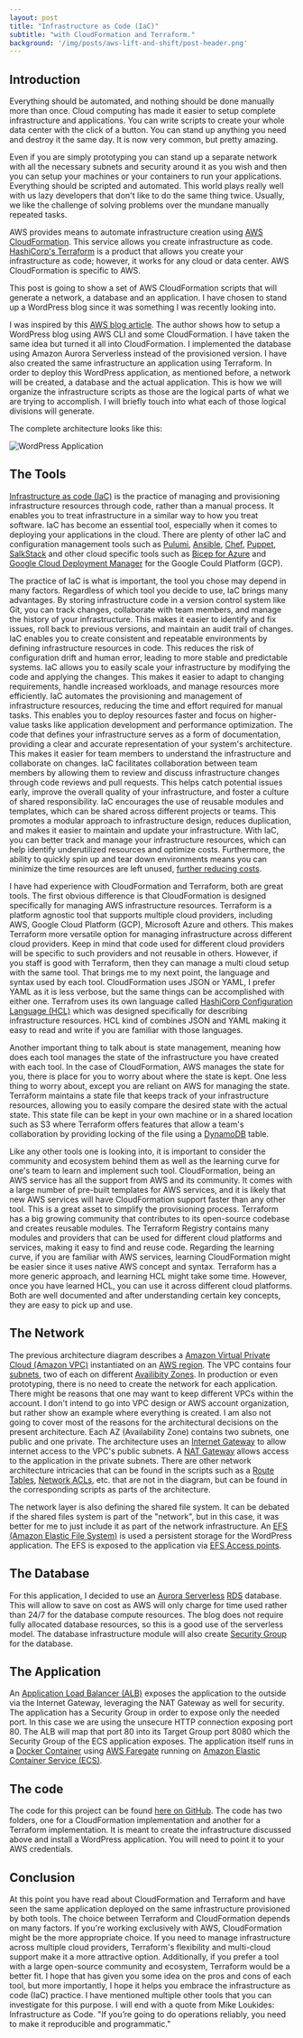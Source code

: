 ```yaml
---
layout: post
title: "Infrastructure as Code (IaC)"
subtitle: "with CloudFormation and Terraform."
background: '/img/posts/aws-lift-and-shift/post-header.png'
---
```


## Introduction

Everything should be automated, and nothing should be done manually more than once.  Cloud computing has made it easier to setup complete infrastructure and applications.  You can write scripts to create your whole data center with the click of a button.  You can stand up anything you need and destroy it the same day.  It is now very common, but pretty amazing.

Even if you are simply prototyping you can stand up a separate network with all the necessary subnets and security around it as you wish and then you can setup your machines or your containers to run your applications.  Everything should be scripted and automated.  This world plays really well with us lazy developers that don't like to do the same thing twice.  Usually, we like the challenge of solving problems over the mundane manually repeated tasks.

AWS provides means to automate infrastructure creation using [AWS CloudFormation](https://aws.amazon.com/cloudformation/).  This service allows you create infrastructure as code.  [HashiCorp's Terraform](https://www.terraform.io/) is a product that allows you create your infrastructure as code; however, it works for any cloud or data center.  AWS CloudFormation is specific to AWS.

This post is going to show a set of AWS CloudFormation scripts that will generate a network, a database and an application.  I have chosen to stand up a WordPress blog since it was something I was recently looking into.

I was inspired by this [AWS blog article](https://aws.amazon.com/blogs/containers/running-wordpress-amazon-ecs-fargate-ecs/).  The author shows how to setup a WordPress blog using AWS CLI and some CloudFormation.  I have taken the same idea but turned it all into CloudFormation.  I implemented the database using Amazon Aurora Serverless instead of the provisioned version.  I have also created the same infrastructure an application using Terraform.  In order to deploy this WordPress application, as mentioned before, a network will be created, a database and the actual application.  This is how we will organize the infrastructure scripts as those are the logical parts of what we are trying to accomplish.  I will briefly touch into what each of those logical divisions will generate.

The complete architecture looks like this:

![WordPress Application](/img/posts/infrastructure-as-code/wordpress-application.png)

## The Tools

[Infrastructure as code (IaC)](https://en.wikipedia.org/wiki/Infrastructure_as_code) is the practice of managing and provisioning infrastructure resources through code, rather than a manual process.  It enables you to treat infrastructure in a similar way to how you treat software.  IaC has become an essential tool, especially when it comes to deploying your applications in the cloud.  There are plenty of other IaC and configuration management tools such as [Pulumi](https://www.pulumi.com/), [Ansible](https://www.ansible.com/), [Chef](https://www.chef.io/), [Puppet](https://www.puppet.com/), [SalkStack](https://saltproject.io/) and other cloud specific tools such as [Bicep for Azure](https://learn.microsoft.com/en-us/azure/azure-resource-manager/bicep/overview?tabs=bicep) and [Google Cloud Deployment Manager](https://cloud.google.com/deployment-manager/docs) for the Google Could Platform (GCP).

The practice of IaC is what is important, the tool you chose may depend in many factors.  Regardless of which tool you decide to use, IaC brings many advantages.  By storing infrastructure code in a version control system like Git, you can track changes, collaborate with team members, and manage the history of your infrastructure. This makes it easier to identify and fix issues, roll back to previous versions, and maintain an audit trail of changes.  IaC enables you to create consistent and repeatable environments by defining infrastructure resources in code. This reduces the risk of configuration drift and human error, leading to more stable and predictable systems.  IaC allows you to easily scale your infrastructure by modifying the code and applying the changes. This makes it easier to adapt to changing requirements, handle increased workloads, and manage resources more efficiently.  IaC automates the provisioning and management of infrastructure resources, reducing the time and effort required for manual tasks. This enables you to deploy resources faster and focus on higher-value tasks like application development and performance optimization.  The code that defines your infrastructure serves as a form of documentation, providing a clear and accurate representation of your system's architecture. This makes it easier for team members to understand the infrastructure and collaborate on changes.  IaC facilitates collaboration between team members by allowing them to review and discuss infrastructure changes through code reviews and pull requests. This helps catch potential issues early, improve the overall quality of your infrastructure, and foster a culture of shared responsibility.  IaC encourages the use of reusable modules and templates, which can be shared across different projects or teams. This promotes a modular approach to infrastructure design, reduces duplication, and makes it easier to maintain and update your infrastructure.  With IaC, you can better track and manage your infrastructure resources, which can help identify underutilized resources and optimize costs. Furthermore, the ability to quickly spin up and tear down environments means you can minimize the time resources are left unused, [further reducing costs](https://abdiels.com/2023/04/29/Maximizing-Cost-Savings-After-Lift-Shift-Migration.html).

I have had experience with CloudFormation and Terraform, both are great tools.  The first obvious difference is that CloudFormation is designed specifically for managing AWS infrastructure resources.  Terraform is a platform agnostic tool that supports multiple cloud providers, including AWS, Google Cloud Platform (GCP), Microsoft Azure and others.  This makes Terraform more versatile option for managing infrastructure across different cloud providers.  Keep in mind that code used for different cloud providers will be specific to such providers and not reusable in others.  However, if you staff is good with Terraform, then they can manage a multi cloud setup with the same tool.
That brings me to my next point, the language and syntax used by each tool.  CloudFormation uses JSON or YAML, I prefer YAML as it is less verbose, but the same things can be accomplished with either one.  Terrafrom uses its own language called [HashiCorp Configuration Language (HCL)](https://developer.hashicorp.com/terraform/language/syntax/configuration) which was designed specifically for describing infrastructure resources.  HCL kind of combines JSON and YAML making it easy to read and write if you are familiar with those languages.

Another important thing to talk about is state management, meaning how does each tool manages the state of the infrastructure you have created with each tool.  In the case of CloudFormation, AWS manages the state for you, there is place for you to worry about where the state is kept.  One less thing to worry about, except you are reliant on AWS for managing the state.  Terraform maintains a state file that keeps track of your infrastructure resources, allowing you to easily compare the desired state with the actual state.  This state file can be kept in your own machine or in a shared location such as S3 where Terraform offers features that allow a team's collaboration by providing locking of the file using a [DynamoDB](https://aws.amazon.com/dynamodb/) table.

Like any other tools one is looking into, it is important to consider the community and ecosystem behind them as well as the learning curve for one's team to learn and implement such tool.  CloudFormation, being an AWS service has all the support from AWS and its community.  It comes with a large number of pre-built templates for AWS services, and it is likely that new AWS services will have CloudFormation support faster than any other tool.  This is a great asset to simplify the provisioning process.  Terraform has a big growing community that contributes to its open-source codebase and creates reusable modules.  The Terraform Registry contains many modules and providers that can be used for different cloud platforms and services, making it easy to find and reuse code.  Regarding the learning curve, if you are familiar with AWS services, learning CloudFormation might be easier since it uses native AWS concept and syntax.  Terraform has a more generic approach, and learning HCL might take some time.  However, once you have learned HCL, you can use it across different cloud platforms.  Both are well documented and after understanding certain key concepts, they are easy to pick up and use.

## The Network

The previous architecture diagram describes a [Amazon Virtual Private Cloud (Amazon VPC)](https://docs.aws.amazon.com/vpc/latest/userguide/what-is-amazon-vpc.html) instantiated on an [AWS region](https://docs.aws.amazon.com/AWSEC2/latest/UserGuide/using-regions-availability-zones.html#concepts-regions).  The VPC contains four [subnets](https://docs.aws.amazon.com/vpc/latest/userguide/configure-subnets.html), two of each on different [Availibity Zones](https://docs.aws.amazon.com/AWSEC2/latest/UserGuide/using-regions-availability-zones.html#concepts-availability-zones).  In production or even prototyping, there is no need to create the network for each application.  There might be reasons that one may want to keep different VPCs within the account.  I don't intend to go into VPC design or AWS account organization, but rather show an example where everything is created.  I am also not going to cover most of the reasons for the architectural decisions on the present architecture.  Each AZ (Availability Zone) contains two subnets, one public and one private.  The architecture uses an [Internet Gateway](https://docs.aws.amazon.com/vpc/latest/userguide/VPC_Internet_Gateway.html) to allow internet access to the VPC's public subnets.  A [NAT Gateway](https://docs.aws.amazon.com/vpc/latest/userguide/vpc-nat-gateway.html)  allows access to the application in the private subnets.  There are other network architecture intricacies that can be found in the scripts such as a [Route Tables](https://docs.aws.amazon.com/vpc/latest/userguide/VPC_Route_Tables.html), [Network ACLs](https://docs.aws.amazon.com/vpc/latest/userguide/vpc-network-acls.html), etc. that are not in the diagram, but can be found in the corresponding scripts as parts of the architecture.

The network layer is also defining the shared file system.  It can be debated if the shared files system is part of the "network", but in this case, it was better for me to just include it as part of the network infrastructure.  An [EFS (Amazon Elastic File System)](https://aws.amazon.com/efs/) is used a persistent storage for the WordPress application.  The EFS is exposed to the application via [EFS Access points](https://docs.aws.amazon.com/efs/latest/ug/efs-access-points.html).

## The Database

For this application, I decided to use an [Aurora Serverless](https://aws.amazon.com/rds/aurora/serverless/) [RDS](https://aws.amazon.com/rds/) database.  This will allow to save on cost as AWS will only charge for time used rather than 24/7 for the database compute resources.  The blog does not require fully allocated database resources, so this is a good use of the serverless model.  The database infrastructure module will also create [Security Group](https://docs.aws.amazon.com/vpc/latest/userguide/security-groups.html) for the database.

## The Application

An [Application Load Balancer (ALB)](https://docs.aws.amazon.com/elasticloadbalancing/latest/application/introduction.html) exposes the application to the outside via the Internet Gateway, leveraging the NAT Gateway as well for security.  The application has a Security Group in order to expose only the needed port.  In this case we are using the unsecure HTTP connection exposing port 80.  The ALB will map that port 80 into its Target Group port 8080 which the Security Group of the ECS application exposes.  The application itself runs in a [Docker Container](https://www.docker.com/resources/what-container/#:~:text=A%20Docker%20container%20image%20is,tools%2C%20system%20libraries%20and%20settings.) using [AWS Faregate](https://aws.amazon.com/fargate/) running on [Amazon Elastic Container Service (ECS)](https://aws.amazon.com/ecs/).

## The code

The code for this project can be found [here on GitHub](https://github.com/abdiels/WordPress).  The code has two folders, one for a CloudFormation implementation and another for a Terraform implementation.  It is meant to create the infrastructure discussed above and install a WordPress application.  You will need to point it to your AWS credentials.

## Conclusion

At this point you have read about CloudFormation and Terraform and have seen the same application deployed on the same infrastructure provisioned by both tools.  The choice between Terraform and CloudFormation depends on many factors.  If you're working exclusively with AWS, CloudFormation might be the more appropriate choice. If you need to manage infrastructure across multiple cloud providers, Terraform's flexibility and multi-cloud support make it a more attractive option. Additionally, if you prefer a tool with a large open-source community and ecosystem, Terraform would be a better fit.  I hope that has given you some idea on the pros and cons of each tool, but more importantly, I hope it helps you embrace the infrastructure as code (IaC) practice.  I have mentioned multiple other tools that you can investigate for this purpose.  I will end with a quote from Mike Loukides: Infrastructure as Code. "If you’re going to do operations reliably, you need to make it reproducible and programmatic."

